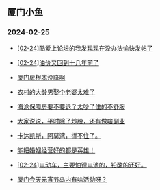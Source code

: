## 厦门小鱼 
### 2024-02-25

+ [[02-24]酷爱上论坛的我发现现在没办法愉快发帖了](http://bbs.xmfish.com/read-htm-tid-18150704.html)

+ [[02-24]油价又回到十几年前了](http://bbs.xmfish.com/read-htm-tid-18150656.html)

+ [厦门房根本没降啊](http://bbs.xmfish.com/read-htm-tid-18150644.html)

+ [农村的大龄男娶个老婆太难了](http://bbs.xmfish.com/read-htm-tid-18150784.html)

+ [海沧保障房要不要退？太吵了住的不舒服](http://bbs.xmfish.com/read-htm-tid-18150845.html)

+ [大家说说，平时除了炒股，还有做啥副业](http://bbs.xmfish.com/read-htm-tid-18150723.html)

+ [卡达凯斯，阿莫湾，撑不住了。](http://bbs.xmfish.com/read-htm-tid-18150851.html)

+ [能把婚姻经营好的都是英雄！](http://bbs.xmfish.com/read-htm-tid-18150782.html)

+ [[02-24]电动车，主要怕锂电池的，铅酸的还好。](http://bbs.xmfish.com/read-htm-tid-18150752.html)

+ [厦门今天元宵节岛内有啥活动呀？](http://bbs.xmfish.com/read-htm-tid-18150701.html)


